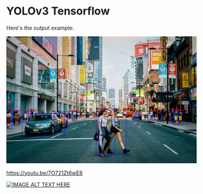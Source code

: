 # YOLOv3 Tensorflow

Here's the output example:

![Detection Example](Image_detection.png)

https://youtu.be/7O721Zt6wE8

[![IMAGE ALT TEXT HERE](https://youtu.be/7O721Zt6wE8)](https://youtu.be/7O721Zt6wE8)
